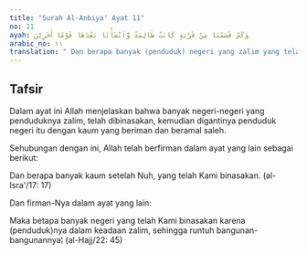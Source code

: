 ```yaml
---
title: "Surah Al-Anbiya' Ayat 11"
no: 11
ayah: وَكَمْ قَصَمْنَا مِنْ قَرْيَةٍ كَانَتْ ظَالِمَةً وَّاَنْشَأْنَا بَعْدَهَا قَوْمًا اٰخَرِيْنَ 
arabic_no: ١١
translation: " Dan berapa banyak (penduduk) negeri yang zalim yang telah Kami binasakan, dan Kami jadikan generasi yang lain setelah mereka itu (sebagai penggantinya)."
---
```


## Tafsir

Dalam ayat ini Allah menjelaskan bahwa banyak negeri-negeri yang penduduknya zalim, telah dibinasakan, kemudian digantinya penduduk negeri itu dengan kaum yang beriman dan beramal saleh.

Sehubungan dengan ini, Allah telah berfirman dalam ayat yang lain sebagai berikut:

Dan berapa banyak kaum setelah Nuh, yang telah Kami binasakan. (al-Isra'/17: 17)

Dan firman-Nya dalam ayat yang lain:

Maka betapa banyak negeri yang telah Kami binasakan karena (penduduk)nya dalam keadaan zalim, sehingga runtuh bangunan-bangunannya¦ (al-Hajj/22: 45)